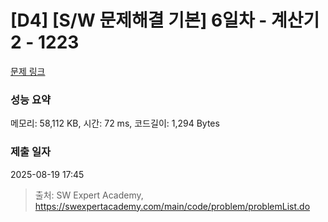 # [D4] [S/W 문제해결 기본] 6일차 - 계산기2 - 1223 

[문제 링크](https://swexpertacademy.com/main/code/problem/problemDetail.do?contestProbId=AV14nnAaAFACFAYD) 

### 성능 요약

메모리: 58,112 KB, 시간: 72 ms, 코드길이: 1,294 Bytes

### 제출 일자

2025-08-19 17:45



> 출처: SW Expert Academy, https://swexpertacademy.com/main/code/problem/problemList.do